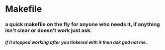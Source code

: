 # Makefile

### a quick makefile on the fly for anyone who needs it, if anything isn't clear or doesn't work just ask.

##### if it stopped working after you tinkered with it then ask god not me.
